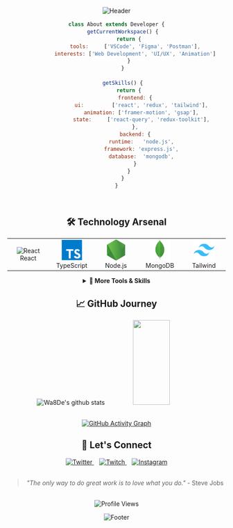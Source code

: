 <div align="center">

![Header](https://capsule-render.vercel.app/api?type=waving&color=6366f1&height=190&section=header&text=Ussamaaaa&fontSize=70&fontColor=fff&animation=fadeIn&fontAlignY=38&desc=Full%20Stack%20Developer%20&descAlignY=60&descAlign=50)

```javascript
class About extends Developer {
    getCurrentWorkspace() {
        return {
            tools:     ['VSCode', 'Figma', 'Postman'],
            interests: ['Web Development', 'UI/UX', 'Animation']
        }
    }

    getSkills() {
        return {
            frontend: {
                ui:         ['react', 'redux', 'tailwind'],
                animation: ['framer-motion', 'gsap'],
                state:     ['react-query', 'redux-toolkit'],
            },
            backend: {
                runtime:   'node.js',
                framework: 'express.js',
                database:  'mongodb',
            }
        }
    }
}
```

<br/>

## 🛠️ Technology Arsenal

<table>
<tr>
<td align="center" width="96">
  <img src="https://techstack-generator.vercel.app/react-icon.svg" width="48" height="48" alt="React" />
  <br>React
</td>
<td align="center" width="96">
  <img src="https://raw.githubusercontent.com/devicons/devicon/master/icons/typescript/typescript-original.svg" width="48" height="48" alt="TypeScript" />
  <br>TypeScript
</td>
<td align="center" width="96">
  <img src="https://raw.githubusercontent.com/devicons/devicon/master/icons/nodejs/nodejs-original.svg" width="48" height="48" alt="Node.js" />
  <br>Node.js
</td>
<td align="center" width="96">
  <img src="https://raw.githubusercontent.com/devicons/devicon/master/icons/mongodb/mongodb-original.svg" width="48" height="48" alt="MongoDB" />
  <br>MongoDB
</td>
<td align="center" width="96">
  <img src="https://raw.githubusercontent.com/devicons/devicon/master/icons/tailwindcss/tailwindcss-plain.svg" width="48" height="48" alt="Tailwind" />
  <br>Tailwind
</td>
</tr>
</table>

<details>
<summary><b>🔧 More Tools & Skills</b></summary>
<br>
<div>

![Express.js](https://img.shields.io/badge/express.js-%23404d59.svg?style=for-the-badge&logo=express&logoColor=%2361DAFB)
![React Query](https://img.shields.io/badge/-React%20Query-FF4154?style=for-the-badge&logo=react%20query&logoColor=white)
![Redux](https://img.shields.io/badge/redux-%23593d88.svg?style=for-the-badge&logo=redux&logoColor=white)
![Framer](https://img.shields.io/badge/Framer-black?style=for-the-badge&logo=framer&logoColor=white)
![GSAP](https://img.shields.io/badge/GSAP-88CE02?style=for-the-badge&logo=greensock&logoColor=black)

</div>
</details>

## 📈 GitHub Journey

<div align="center">
  <img width="49%" height="195px" src="https://github-readme-stats.vercel.app/api?username=Wa8De&show_icons=true&count_private=true&hide_border=true&title_color=6366f1&icon_color=6366f1&text_color=c9d1d9&bg_color=0d1117" alt="Wa8De's github stats" /> 
  <img width="41%" height="195px" src="https://github-readme-stats.vercel.app/api/top-langs/?username=Wa8De&layout=compact&hide_border=true&title_color=6366f1&text_color=c9d1d9&bg_color=0d1117" />
</div>

<br/>

[![GitHub Activity Graph](https://github-readme-activity-graph.vercel.app/graph?username=Wa8De&bg_color=0d1117&color=6366f1&line=6366f1&point=403d3d&area=true&hide_border=true)](https://github.com/ashutosh00710/github-readme-activity-graph)

## 🤝 Let's Connect

<div align="center">
  <a href="https://twitter.com/ussamae_">
    <img src="https://img.shields.io/twitter/follow/ussamae_?style=social" alt="Twitter" />
  </a>&nbsp;&nbsp;
  <a href="https://twitch.tv/Wa8De">
    <img src="https://img.shields.io/twitch/status/Wa8De?style=social" alt="Twitch" />
  </a>&nbsp;&nbsp;
  <a href="https://instagram.com/elmejduube">
    <img src="https://img.shields.io/badge/-@elmejduube-E4405F?style=flat&logo=Instagram&logoColor=white" alt="Instagram" />
  </a>
</div>

<br/>

> *"The only way to do great work is to love what you do."* - Steve Jobs

<br/>

<div align="center">
  <img src="https://komarev.com/ghpvc/?username=Wa8De&style=for-the-badge&color=6366f1" alt="Profile Views" />
</div>

![Footer](https://capsule-render.vercel.app/api?type=waving&color=6366f1&height=120&section=footer)

</div>
